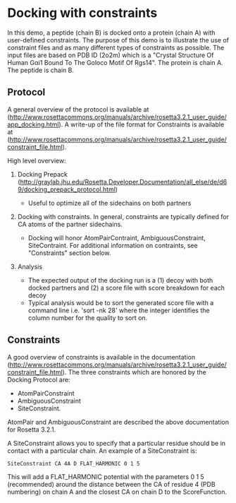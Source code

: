 Docking with constraints
========================

In this demo, a peptide (chain B) is docked onto a protein (chain A) with 
user-defined constraints. The purpose of this demo is to illustrate the use of 
constraint files and as many different types of constraints as possible. The 
input files are based on PDB ID (2o2m) which is a "Crystal Structure Of Human 
Gαi1 Bound To The Goloco Motif Of Rgs14". The protein is chain A. The peptide 
is chain B. 

Protocol
--------

A general overview of the protocol is available at 
(http://www.rosettacommons.org/manuals/archive/rosetta3.2.1_user_guide/app_docking.html). 
A write-up of the file format for Constraints is available at 
(http://www.rosettacommons.org/manuals/archive/rosetta3.2.1_user_guide/constraint_file.html).

High level overview:
1. Docking Prepack (http://graylab.jhu.edu/Rosetta.Developer.Documentation/all_else/de/d69/docking_prepack_protocol.html)
    - Useful to optimize all of the sidechains on both partners

2. Docking with constraints. In general, constraints are typically defined for CA atoms of the partner sidechains.
    - Docking will honor AtomPairContraint, AmbiguousConstraint, SiteContraint. For additional information on
        contraints, see "Constraints" section below. 

3. Analysis
    - The expected output of the docking run is a (1) decoy with both docked partners and (2) a score file with score breakdown for each decoy 
    - Typical analysis would be to sort the generated score file with a command line i.e. 'sort -nk 28' where the integer identifies the 
        column number for the quality to sort on.

Constraints
-----------

A good overview of constraints is available in the documentation 
(http://www.rosettacommons.org/manuals/archive/rosetta3.2.1_user_guide/constraint_file.html).
The three constraints which are honored by the Docking Protocol are: 

* AtomPairConstraint
* AmbiguousConstraint
* SiteConstraint.

AtomPair and AmbiguousConstraint are described the above documentation for 
Rosetta 3.2.1.

A SiteConstraint allows you to specify that a particular residue should be in 
contact with a particular chain. An example of a SiteConstraint is:

    SiteConstraint CA 4A D FLAT_HARMONIC 0 1 5

This will add a FLAT_HARMONIC potential with the parameters 0 1 5 (recommended) 
around the distance between the CA of residue 4 (PDB numbering) on chain A and 
the closest CA on chain D to the ScoreFunction. 

